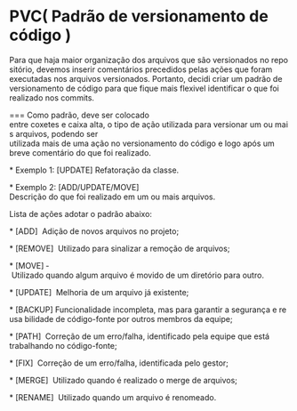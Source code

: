 PVC( Padrão de versionamento de código )
===


Para que haja maior organização dos arquivos que são versionados no repositório, devemos inserir comentários precedidos pelas ações que foram executadas nos arquivos versionados. Portanto, decidi criar um padrão de versionamento de código para que fique mais flexivel identificar o que foi realizado nos commits. 

===
Como padrão, deve ser colocado entre coxetes e caixa alta, o tipo de ação utilizada para versionar um ou mais arquivos, podendo ser utilizada mais de uma ação no versionamento do código e logo após um breve comentário do que foi realizado. 

* Exemplo 1: [UPDATE] Refatoração da classe. 

* Exemplo 2: [ADD/UPDATE/MOVE] Descrição do que foi realizado em um ou mais arquivos. 


Lista de ações adotar o padrão abaixo: 

* [ADD] ­ Adição de novos arquivos no projeto;

* [REMOVE] ­ Utilizado para sinalizar a remoção de arquivos;

* [MOVE] ­ Utilizado quando algum arquivo é movido de um diretório para outro.

* [UPDATE] ­ Melhoria de um arquivo já existente;

* [BACKUP] Funcionalidade incompleta, mas para garantir a segurança e reusa
bilidade de código-­fonte por outros membros da equipe;

* [PATH] ­ Correção de um erro/falha, identificado pela equipe que está trabalhando no código-fonte;

* [FIX] ­ Correção de um erro/falha, identificada pelo gestor;

* [MERGE] ­ Utilizado quando é realizado o merge de arquivos;

* [RENAME] ­ Utilizado quando um arquivo é renomeado.
